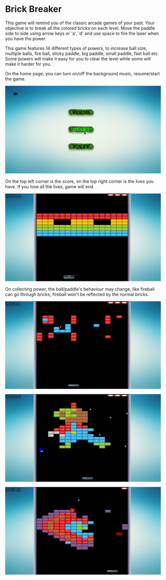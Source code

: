 # Brick Breaker
This game will remind you of the classic arcade games of your past. Your objective is to break all the colored bricks on each level. Move the paddle side to side using arrow keys or 'a', 'd' and use space to fire the laser when you have the power.

This game features 14 different types of powers, to increase ball size, multiple balls, fire ball, sticky paddle, big paddle, small paddle, fast ball etc. Some powers will make it easy for you to clear the level while some will make it harder for you.

On the home page, you can turn on/off the background music, resume/start the game.

![screenshot](Brick%20Breaker/Screenshots/Screenshot1.png)

On the top left corner is the score, on the top right corner is the lives you have. If you lose all the lives, game will end.

![screenshot](Brick%20Breaker/Screenshots/Screenshot2.png)

On collecting power, the ball/paddle's behaviour may change, like fireball can go through bricks, fireball won't be reflected by the normal bricks.

![screenshot](Brick%20Breaker/Screenshots/Screenshot7.png)


![screenshot](Brick%20Breaker/Screenshots/Screenshot6.png)


![screenshot](Brick%20Breaker/Screenshots/Screenshot4.png)
